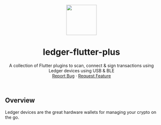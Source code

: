 <br />
<div align="center">
  <a href="https://www.ledger.com/">
    <img src="https://cdn1.iconfinder.com/data/icons/minicons-4/64/ledger-512.png" width="100"/>
  </a>

<h1 align="center">ledger-flutter-plus</h1>

<p align="center">
    A collection of Flutter plugins to scan, connect & sign transactions using Ledger devices using USB & BLE
    <br />
    <a href="https://github.com/cake-tech/ledger-flutter-plus-plugins/issues">Report Bug</a>
    · <a href="https://github.com/cake-tech/ledger-flutter-plus-plugins/issues">Request Feature</a>
  </p>
</div>
<br/>

## Overview

Ledger devices are the great hardware wallets for managing your crypto on the go.
